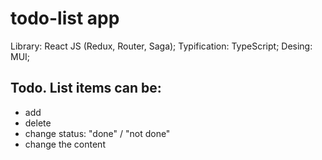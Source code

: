 # todo-list app
Library: React JS (Redux, Router, Saga);
Typification: TypeScript;
Desing: MUI;

## Todo. List items can be:
- add
- delete
- change status: "done" / "not done"
- change the content
